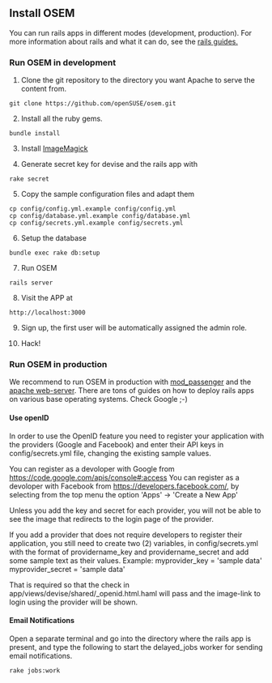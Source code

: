 ## Install OSEM
You can run rails apps in different modes (development, production). For more information
about rails and what it can do, see the [rails guides.](http://guides.rubyonrails.org/getting_started.html)

### Run OSEM in development
1. Clone the git repository to the directory you want Apache to serve the content from.

  ```
  git clone https://github.com/openSUSE/osem.git
  ```

2. Install all the ruby gems.

  ```
  bundle install
  ```

3. Install [ImageMagick](http://imagemagick.org/script/binary-releases.php)

4. Generate secret key for devise and the rails app with

  ```
  rake secret
  ```

5. Copy the sample configuration files and adapt them

  ```
  cp config/config.yml.example config/config.yml
  cp config/database.yml.example config/database.yml
  cp config/secrets.yml.example config/secrets.yml
  ```

6. Setup the database

  ```
  bundle exec rake db:setup
  ```

7. Run OSEM

  ```
  rails server
  ```

8. Visit the APP at

  ```
  http://localhost:3000
  ```
9. Sign up, the first user will be automatically assigned the admin role.

10. Hack!

### Run OSEM in production
We recommend to run OSEM in production with [mod_passenger](https://www.phusionpassenger.com/download/#open_source)
and the [apache web-server](https://www.apache.org/). There are tons of guides on how to deploy rails apps on various
base operating systems. Check Google ;-)

#### Use openID
In order to use the OpenID feature you need to register your application with the providers
(Google and Facebook) and enter their API keys in config/secrets.yml file, changing the existing sample values.

You can register as a devoloper with Google from https://code.google.com/apis/console#:access
You can register as a devoloper with Facebook from https://developers.facebook.com/,
by selecting from the top menu the option 'Apps' -> 'Create a New App'

Unless you add the key and secret for each provider, you will not be able to see the image that
redirects to the login page of the provider.

If you add a provider that does not require developers to register their application, you still need
to create two (2) variables, in config/secrets.yml
with the format of providername_key and providername_secret and add some sample text as their values.
Example:
myprovider_key = 'sample data'
myprovider_secret = 'sample data'

That is required so that the check in app/views/devise/shared/_openid.html.haml will pass and
the image-link to login using the provider will be shown.


#### Email Notifications
Open a separate terminal and go into the directory where the rails app is present, and type the following to start the delayed_jobs worker for sending email notifications.
```
rake jobs:work
```
